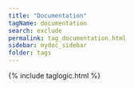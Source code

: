 ```yaml
---
title: "Documentation"
tagName: documentation
search: exclude
permalink: tag_documentation.html
sidebar: mydoc_sidebar
folder: tags
---
```

{% include taglogic.html %}